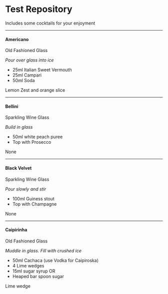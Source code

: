 # Test Repository

Includes some cocktails for your enjoyment


-----------------

#### Americano

Old Fashioned Glass

_Pour over glass into ice_

- 25ml Italian Sweet Vermouth
- 25ml Campari
- 50ml Soda

Lemon Zest and orange slice

-----------------

#### Bellini

Sparkling Wine Glass

_Build in glass_

- 50ml white peach puree
- Top with Prosecco

None

-----------------

#### Black Velvet

Sparkling Wine Glass

_Pour slowly and stir_

- 100ml Guiness stout
- Top with Champagne

None

-----------------

#### Caipirinha

Old Fashioned Glass

_Muddle in glass. Fill with crushed ice_

- 50ml Cachaca (use Vodka for Caipiroska)
- 4 Lime wedges
- 15ml sugar syrup OR
- Heaped bar spoon sugar

Lime wedge
